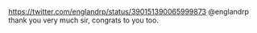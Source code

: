 https://twitter.com/englandrp/status/390151390065999873 @englandrp thank you very much sir, congrats to you too.